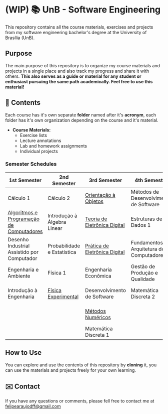 # (WIP) 📚  UnB - Software Engineering
This repository contains all the course materials, exercises and projects from my software engineering bachelor's degree at the University of Brasília (UnB).

## Purpose

The main purpose of this repository is to organize my course materials and projects in a single place and also track my progress and share it with others. **This also serves as a guide or material for any student or enthusiast pursuing the same path academically. Feel free to use this material!**

## 📑 Contents

Each course has it's own separate **folder** named after it's **acronym**, each folder has it's own organization depending on the course and it's material.

- **Course Materials:**
  - Exercise lists
  - Lecture annotations
  - Lab and homework assignments
  - Individual projects

### Semester Schedules

| 1st Semester | 2nd Semester | 3rd Semester | 4th Semester | 5th Semester |
|-|-|-|-|-|
| Cálculo 1 | Cálculo 2 | [Orientação à Objetos](3rd%20Semester/OO-UnB/) | Métodos de Desenvolvimento de Software | [Requisitos de Software](5th%20Semester/REQ-UnB/) |
| [Algoritmos e Programação de Computadores](1st%20Semester/APC-UnB/) | Introdução à Álgebra Linear | [Teoria de Eletrônica Digital](3rd%20Semester/TED-UnB/) | Estruturas de Dados 1 | [Estrutura de Dados 2](5th%20Semester/EDA2-UnB/) |
| Desenho Industrial Assistido por Computador | Probabilidade e Estatística | [Prática de Eletrônica Digital](3rd%20Semester/PED-UnB/) | Fundamentos de Arquitetura de Computadores | [Compiladores](5th%20Semester/COMP-UnB/) |
| Engenharia e Ambiente | Física 1 | Engenharia Econômica | Gestão de Produção e Qualidade | [Fundamentos de Sistemas Operacionais](5th%20Semester/FSO-UnB/) |
| Introdução à Engenharia | [Física Experimental](2nd%20Semester/FISEXP-UnB/) | Desenvolvimento de Software | Matemática Discreta 2 | [Interação Humano Computador](5th%20Semester/IHC-UnB/) |
|  |  | [Métodos Numéricos](3rd%20Semester/MNE-UnB/) |  | [Sistema de Banco de Dados 1](5th%20Semester/SBD1-UnB/) |
|  |  | Matemática Discreta 1 |  |  |

## How to Use

You can explore and use the contents of this repository by **cloning** it, you can use the materials and projects freely for your own learning.

## ✉️ Contact

If you have any questions or comments, please fell free to contact me at felipearaujodff@gmail.com